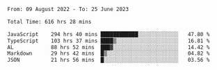 
<!--START_SECTION:waka-->

```txt
From: 09 August 2022 - To: 25 June 2023

Total Time: 616 hrs 28 mins

JavaScript    294 hrs 40 mins ████████████░░░░░░░░░░░░░   47.80 %
TypeScript    103 hrs 37 mins ████▒░░░░░░░░░░░░░░░░░░░░   16.81 %
AL            88 hrs 52 mins  ███▓░░░░░░░░░░░░░░░░░░░░░   14.42 %
Markdown      29 hrs 42 mins  █▒░░░░░░░░░░░░░░░░░░░░░░░   04.82 %
JSON          21 hrs 56 mins  █░░░░░░░░░░░░░░░░░░░░░░░░   03.56 %
```

<!--END_SECTION:waka-->











